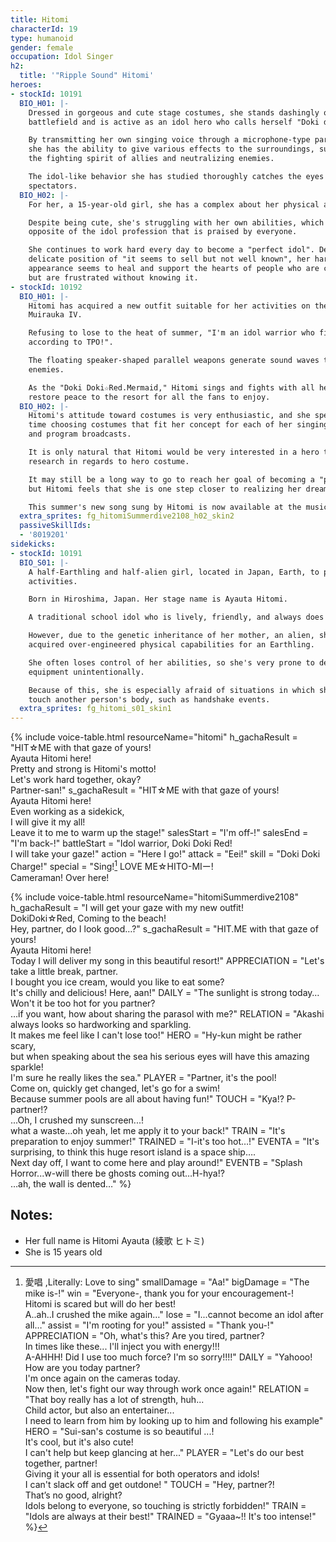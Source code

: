 ```yaml
---
title: Hitomi
characterId: 19
type: humanoid
gender: female
occupation: Idol Singer
h2:
  title: '"Ripple Sound" Hitomi'
heroes:
- stockId: 10191
  BIO_H01: |-
    Dressed in gorgeous and cute stage costumes, she stands dashingly on the
    battlefield and is active as an idol hero who calls herself "Doki doki Red".

    By transmitting her own singing voice through a microphone-type parallel weapon,
    she has the ability to give various effects to the surroundings, such as raising
    the fighting spirit of allies and neutralizing enemies.

    The idol-like behavior she has studied thoroughly catches the eyes of many
    spectators.
  BIO_H02: |-
    For her, a 15-year-old girl, she has a complex about her physical abilities.

    Despite being cute, she's struggling with her own abilities, which is the
    opposite of the idol profession that is praised by everyone.

    She continues to work hard every day to become a "perfect idol". Despite her
    delicate position of "it seems to sell but not well known", her hard-working
    appearance seems to heal and support the hearts of people who are chasing dreams
    but are frustrated without knowing it.
- stockId: 10192
  BIO_H01: |-
    Hitomi has acquired a new outfit suitable for her activities on the water planet
    Muirauka IV.

    Refusing to lose to the heat of summer, "I'm an idol warrior who fights
    according to TPO!".

    The floating speaker-shaped parallel weapons generate sound waves to fight
    enemies.

    As the "Doki Doki☆Red.Mermaid," Hitomi sings and fights with all her voice to
    restore peace to the resort for all the fans to enjoy.
  BIO_H02: |-
    Hitomi's attitude toward costumes is very enthusiastic, and she spends a lot of
    time choosing costumes that fit her concept for each of her singing activities
    and program broadcasts.

    It is only natural that Hitomi would be very interested in a hero transformation
    research in regards to hero costume.

    It may still be a long way to go to reach her goal of becoming a "perfect idol",
    but Hitomi feels that she is one step closer to realizing her dream.

    This summer's new song sung by Hitomi is now available at the music stores.
  extra_sprites: fg_hitomiSummerdive2108_h02_skin2
  passiveSkillIds:
  - '8019201'
sidekicks:
- stockId: 10191
  BIO_S01: |-
    A half-Earthling and half-alien girl, located in Japan, Earth, to perform idol
    activities.

    Born in Hiroshima, Japan. Her stage name is Ayauta Hitomi.

    A traditional school idol who is lively, friendly, and always does her best.

    However, due to the genetic inheritance of her mother, an alien, she has
    acquired over-engineered physical capabilities for an Earthling.

    She often loses control of her abilities, so she's very prone to destroying
    equipment unintentionally.

    Because of this, she is especially afraid of situations in which she has to
    touch another person's body, such as handshake events.
  extra_sprites: fg_hitomi_s01_skin1
---
```


{% include voice-table.html resourceName="hitomi"
h_gachaResult = "HIT☆ME with that gaze of yours! <br>Ayauta Hitomi here!<br>Pretty and strong is Hitomi's motto!<br>Let's work hard together, okay?<br>Partner-san!"
s_gachaResult = "HIT☆ME with that gaze of yours! <br>Ayauta Hitomi here!<br>Even working as a sidekick,<br>I will give it my all!<br>Leave it to me to warm up the stage!"
salesStart = "I'm off-!"
salesEnd = "I'm back-!"
battleStart = "Idol warrior, Doki Doki Red!<br>I will take your gaze!"
action = "Here I go!"
attack = "Eei!"
skill = "Doki Doki Charge!"
special = "Sing![^Hitomi1] LOVE ME☆HITO-MIー!<br>Cameraman! Over here!

[^Hitomi1]: 愛唱 ,Literally: Love to sing"
smallDamage = "Aa!"
bigDamage = "The mike is-!"
win = "Everyone-, thank you for your encouragement-!<br>Hitomi is scared but will do her best!<br>A..ah..I crushed the mike again…"
lose = "I...cannot become an idol after all…"
assist = "I'm rooting for you!"
assisted = "Thank you-!"
APPRECIATION = "Oh, what's this? Are you tired, partner?<br>In times like these... I'll inject you with energy!!!<br>A-AHHH! Did I use too much force? I'm so sorry!!!!"
DAILY = "Yahooo! How are you today partner?<br>I'm once again on the cameras today.<br>Now then, let's fight our way through work once again!"
RELATION = "That boy really has a lot of strength, huh...<br>Child actor, but also an entertainer...<br>I need to learn from him by looking up to him and following his example"
HERO = "Sui-san's costume is so beautiful ...!<br>It's cool, but it's also cute!<br>I can't help but keep glancing at her..."
PLAYER = "Let's do our best together, partner!<br>Giving it your all is essential for both operators and idols!<br>I can't slack off and get outdone! "
TOUCH = "Hey, partner?!<br>That’s no good, alright?<br>Idols belong to everyone, so touching is strictly forbidden!"
TRAIN = "Idols are always at their best!"
TRAINED = "Gyaaa~!! It's too intense!"
%}

{% include voice-table.html resourceName="hitomiSummerdive2108"
h_gachaResult = "I will get your gaze with my new outfit!<br>DokiDoki☆Red, Coming to the beach!<br>Hey, partner, do I look good…?"
s_gachaResult = "HIT.ME with that gaze of yours!<br>Ayauta Hitomi here!<br>Today I will deliver my song in this beautiful resort!"
APPRECIATION = "Let's take a little break, partner.<br>I bought you ice cream, would you like to eat some?<br>It's chilly and delicious! Here, aan!"
DAILY = "The sunlight is strong today…<br>Won't it be too hot for you partner?<br>…if you want, how about sharing the parasol with me?"
RELATION = "Akashi always looks so hardworking and sparkling.<br>It makes me feel like I can't lose too!"
HERO = "Hy-kun might be rather scary,<br>but when speaking about the sea his serious eyes will have this amazing sparkle!<br>I'm sure he really likes the sea."
PLAYER = "Partner, it's the pool!<br>Come on, quickly get changed, let's go for a swim!<br>Because summer pools are all about having fun!"
TOUCH = "Kya!? P-partner!?<br>...Oh, I crushed my sunscreen...!<br>what a waste…oh yeah, let me apply it to your back!"
TRAIN = "It's preparation to enjoy summer!"
TRAINED = "I-it's too hot…!"
EVENTA = "It's surprising, to think this huge resort island is a space ship….<br>Next day off, I want to come here and play around!"
EVENTB = "Splash Horror...w-will there be ghosts coming out…H-hya!?<br>…ah, the wall is dented…"
%}

## Notes:

- Her full name is Hitomi Ayauta (綾歌 ヒトミ)
- She is 15 years old
